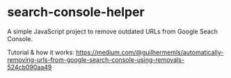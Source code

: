 # search-console-helper
A simple JavaScript project to remove outdated URLs from Google Seach Console.

Tutorial & how it works:
https://medium.com/@guilhermemls/automatically-removing-urls-from-google-search-console-using-removals-524cb090aa49
